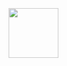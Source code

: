 <div id="header" align="center">
  <img src="https://media.giphy.com/media/v1.Y2lkPTc5MGI3NjExZTg2YWZlZjViYjRiNjQ0NjA5NTk4ZGI1ZGM1YWIwMDQyNzdjZDhjMSZjdD1n/26xBtYr00MHZJQty0/giphy.gif" width="100"/>
</div>
